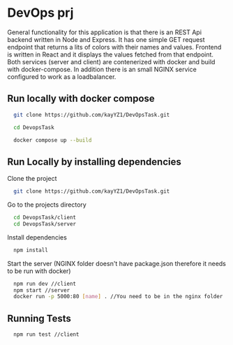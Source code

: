 
# DevOps prj
General functionality for this application is that there is an REST Api backend written in Node and Express. It has one simple GET request endpoint that returns a lits of colors with their names and values. Frontend is written in React and it displays the values fetched from that endpoint. Both services (server and client) are contenerized with docker and build with docker-compose. In addition there is an small NGINX service configured to work as a loadbalancer.
## Run locally with docker compose
```bash
  git clone https://github.com/kayYZ1/DevOpsTask.git
```

```bash
  cd DevopsTask
```
```bash
  docker compose up --build
```

## Run Locally by installing dependencies

Clone the project

```bash
  git clone https://github.com/kayYZ1/DevOpsTask.git
```

Go to the projects directory

```bash
  cd DevopsTask/client
  cd DevopsTask/server
```

Install dependencies

```bash
  npm install
```

Start the server (NGINX folder doesn't have package.json therefore it needs to be run with docker)

```bash
  npm run dev //client
  npm start //server
  docker run -p 5000:80 [name] . //You need to be in the nginx folder
```



## Running Tests


```bash
  npm run test //client
```


